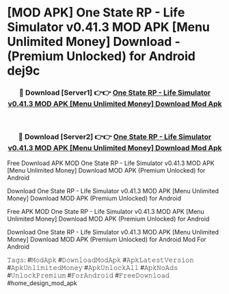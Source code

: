 # [MOD APK] One State RP - Life Simulator v0.41.3 MOD APK [Menu Unlimited Money] Download - (Premium Unlocked) for Android dej9c



<div align="center">
<h3>🔴 Download [Server1] 👉👉 <a href="https://momento.my/?title=One_State_RP_-_Life_Simulator_v0.41.3_MOD_APK_[Menu_Unlimited_Money]_Download">One State RP - Life Simulator v0.41.3 MOD APK [Menu Unlimited Money] Download Mod Apk</a></h3><br>

<h3>🔴 Download [Server2] 👉👉 <a href="https://momento.my/?title=One_State_RP_-_Life_Simulator_v0.41.3_MOD_APK_[Menu_Unlimited_Money]_Download">One State RP - Life Simulator v0.41.3 MOD APK [Menu Unlimited Money] Download Mod Apk</a></h3>
</div>



Free Download APK MOD One State RP - Life Simulator v0.41.3 MOD APK [Menu Unlimited Money] Download MOD APK (Premium Unlocked) for Android

Download One State RP - Life Simulator v0.41.3 MOD APK [Menu Unlimited Money] Download MOD APK (Premium Unlocked) for Android

Free APK MOD One State RP - Life Simulator v0.41.3 MOD APK [Menu Unlimited Money] Download MOD APK (Premium Unlocked) for Android

Download One State RP - Life Simulator v0.41.3 MOD APK [Menu Unlimited Money] Download MOD APK (Premium Unlocked) for Android Mod For Android

𝚃𝚊𝚐𝚜: #𝙼𝚘𝚍𝙰𝚙𝚔 #𝙳𝚘𝚠𝚗𝚕𝚘𝚊𝚍𝙼𝚘𝚍𝙰𝚙𝚔 #𝙰𝚙𝚔𝙻𝚊𝚝𝚎𝚜𝚝𝚅𝚎𝚛𝚜𝚒𝚘𝚗 #𝙰𝚙𝚔𝚄𝚗𝚕𝚒𝚖𝚒𝚝𝚎𝚍𝙼𝚘𝚗𝚎𝚢 #𝙰𝚙𝚔𝚄𝚗𝚕𝚘𝚌𝚔𝙰𝚕𝚕 #𝙰𝚙𝚔𝙽𝚘𝙰𝚍𝚜 #𝚄𝚗𝚕𝚘𝚌𝚔𝙿𝚛𝚎𝚖𝚒𝚞𝚖 #𝙵𝚘𝚛𝙰𝚗𝚍𝚛𝚘𝚒𝚍 #𝙵𝚛𝚎𝚎𝙳𝚘𝚠𝚗𝚕𝚘𝚊𝚍 #home_design_mod_apk
